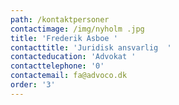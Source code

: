 ```yaml
---
path: /kontaktpersoner
contactimage: /img/nyholm .jpg
title: 'Frederik Asboe '
contacttitle: 'Juridisk ansvarlig  '
contacteducation: 'Advokat '
contacttelephone: '0'
contactemail: fa@advoco.dk
order: '3'
---
```


